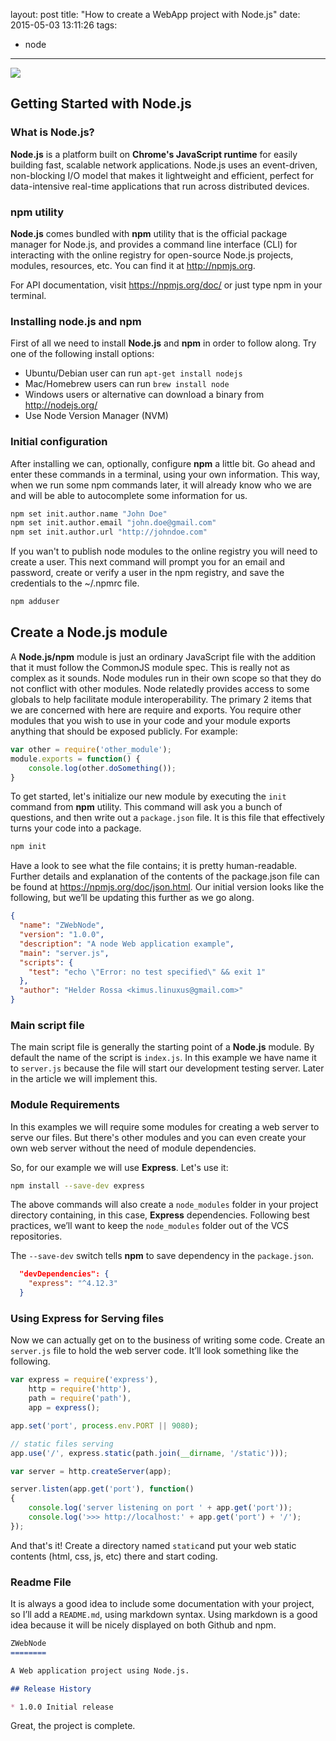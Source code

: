 layout: post
title: "How to create a WebApp project with Node.js"
date: 2015-05-03 13:11:26
tags:
- node
---

![](images/node_webapp.png)

## Getting Started with Node.js

### What is Node.js?

**Node.js** is a platform built on **Chrome's JavaScript runtime** for easily building fast, scalable network applications. Node.js uses an event-driven, non-blocking I/O model that makes it lightweight and efficient, perfect for data-intensive real-time applications that run across distributed devices.

### npm utility

**Node.js** comes bundled with **npm** utility that is the official package manager for Node.js, and provides a command line interface (CLI) for interacting with the online registry for open-source Node.js projects, modules, resources, etc. You can find it at http://npmjs.org.

For API documentation, visit https://npmjs.org/doc/ or just type npm in your terminal.


### Installing node.js and npm

First of all we need to install **Node.js** and **npm** in order to follow along. Try one of the following install options:

* Ubuntu/Debian user can run `apt-get install nodejs`
* Mac/Homebrew users can run `brew install node`
* Windows users or alternative can download a binary from http://nodejs.org/
* Use Node Version Manager (NVM)


### Initial configuration

After installing we can, optionally, configure **npm** a little bit. Go ahead and enter these commands in a terminal, using your own information. This way, when we run some npm commands later, it will already know who we are and will be able to autocomplete some information for us.

~~~bash
npm set init.author.name "John Doe"
npm set init.author.email "john.doe@gmail.com"
npm set init.author.url "http://johndoe.com"
~~~

If you wan't to publish node modules to the online registry you will need to create a user. This next command will prompt you for an email and password, create or verify a user in the npm registry, and save the credentials to the ~/.npmrc file.

~~~bash
npm adduser
~~~

## Create a Node.js module

A **Node.js/npm** module is just an ordinary JavaScript file with the addition that it must follow the CommonJS module spec. This is really not as complex as it sounds. Node modules run in their own scope so that they do not conflict with other modules. Node relatedly provides access to some globals to help facilitate module interoperability. The primary 2 items that we are concerned with here are require and exports. You require other modules that you wish to use in your code and your module exports anything that should be exposed publicly. For example:

~~~javascript
var other = require('other_module');
module.exports = function() {
    console.log(other.doSomething());
}
~~~

To get started, let's initialize our new module by executing the `init` command from **npm** utility. This command will ask you a bunch of questions, and then write out a `package.json` file. It is this file that effectively turns your code into a package.

~~~bash
npm init
~~~

Have a look to see what the file contains; it is pretty human-readable. Further details and explanation of the contents of the package.json file can be found at https://npmjs.org/doc/json.html. Our initial version looks like the following, but we’ll be updating this further as we go along.

~~~json
{
  "name": "ZWebNode",
  "version": "1.0.0",
  "description": "A node Web application example",
  "main": "server.js",
  "scripts": {
    "test": "echo \"Error: no test specified\" && exit 1"
  },
  "author": "Helder Rossa <kimus.linuxus@gmail.com>"
}
~~~

### Main script file

The main script file is generally the starting point of a **Node.js** module. By default the name of the script is `index.js`. In this example we have name it to `server.js` because the file will start our development testing server. Later in the article we will implement this.

### Module Requirements

In this examples we will require some modules for creating a web server to serve our files. But there's other modules and you can even create your own web server without the need of module dependencies.

So, for our example we will use **Express**. Let's use it:

~~~bash
npm install --save-dev express
~~~

The above commands will also create a `node_modules` folder in your project directory containing, in this case, **Express** dependencies. Following best practices, we’ll want to keep the `node_modules` folder out of the VCS repositories.

The `--save-dev` switch tells **npm** to save dependency in the `package.json`.

~~~json
  "devDependencies": {
    "express": "^4.12.3"
  }
~~~

### Using Express for Serving files 

Now we can actually get on to the business of writing some code. Create an `server.js` file to hold the web server code. It’ll look something like the following.

~~~javascript
var express = require('express'),
	http = require('http'),
	path = require('path'),
	app = express();

app.set('port', process.env.PORT || 9080);

// static files serving
app.use('/', express.static(path.join(__dirname, '/static')));

var server = http.createServer(app);

server.listen(app.get('port'), function()
{
	console.log('server listening on port ' + app.get('port'));
	console.log('>>> http://localhost:' + app.get('port') + '/');
});
~~~

And that's it! Create a directory named `static`and put your web static contents (html, css, js, etc) there and start coding.


### Readme File

It is always a good idea to include some documentation with your project, so I’ll add a `README.md`, using markdown syntax. Using markdown is a good idea because it will be nicely displayed on both Github and npm.

~~~markdown
ZWebNode
========

A Web application project using Node.js.

## Release History

* 1.0.0 Initial release
~~~

Great, the project is complete.


